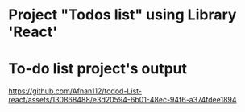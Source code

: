 # Project "Todos list" using Library 'React'

# To-do list project's output
https://github.com/Afnan112/todod-List-react/assets/130868488/e3d20594-6b01-48ec-94f6-a374fdee1894




 

